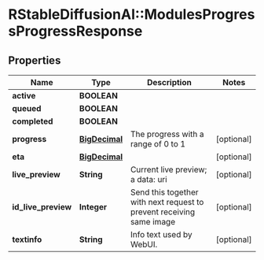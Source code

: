 # RStableDiffusionAI::ModulesProgressProgressResponse

## Properties
Name | Type | Description | Notes
------------ | ------------- | ------------- | -------------
**active** | **BOOLEAN** |  | 
**queued** | **BOOLEAN** |  | 
**completed** | **BOOLEAN** |  | 
**progress** | [**BigDecimal**](BigDecimal.md) | The progress with a range of 0 to 1 | [optional] 
**eta** | [**BigDecimal**](BigDecimal.md) |  | [optional] 
**live_preview** | **String** | Current live preview; a data: uri | [optional] 
**id_live_preview** | **Integer** | Send this together with next request to prevent receiving same image | [optional] 
**textinfo** | **String** | Info text used by WebUI. | [optional] 

